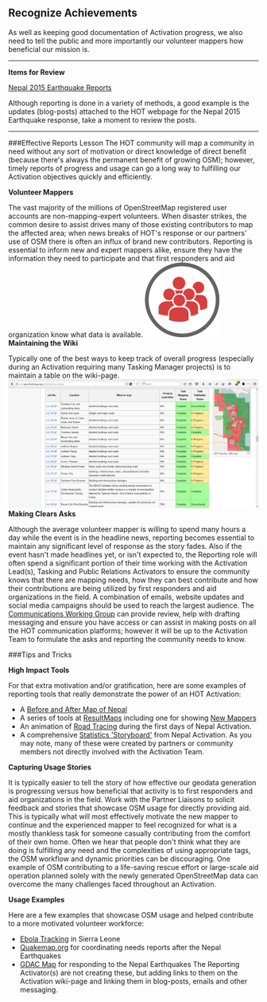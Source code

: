 ## Recognize Achievements

As well as keeping good documentation of Activation progress, we also need to tell the public and more importantly our volunteer mappers how beneficial our mission is.

---
**Items for Review**

[Nepal 2015 Earthquake Reports](https://hotosm.org/projects/nepal_2015_earthquake_response)

Although reporting is done in a variety of methods, a good example is the updates (blog-posts) attached to the HOT webpage for the Nepal 2015 Earthquake response, take a moment to review the posts.

---

###Effective Reports Lesson
The HOT community will map a community in need without any sort of motivation or direct knowledge of direct benefit (because there's always the permanent benefit of growing OSM); however, timely reports of progress and usage can go a long way to fulfilling our Activation objectives quickly and efficiently.

**Volunteer Mappers**

The vast majority of the millions of OpenStreetMap registered user accounts are non-mapping-expert volunteers. When disaster strikes, the common desire to assist drives many of those existing contributors to map the affected area; when news breaks of HOT's response or our partners' use of OSM there is often an influx of brand new contributors. Reporting is essential to inform new and expert mappers alike, ensure they have the information they need to participate and that first responders and aid organization know what data is available.
![](WorkingGroups.jpg)
**Maintaining the Wiki**

Typically one of the best ways to keep track of overall progress (especially during an Activation requiring many Tasking Manager projects) is to maintain a table on the wiki-page.
![](ProjectTable.png)
**Making Clears Asks**

Although the average volunteer mapper is willing to spend many hours a day while the event is in the headline news, reporting becomes essential to maintain any significant level of response as the story fades. Also if the event hasn't made headlines yet, or isn't expected to, the Reporting role will often spend a significant portion of their time working with the Activation Lead(s), Tasking and Public Relations Activators to ensure the community knows that there are mapping needs, how they can best contribute and how their contributions are being utilized by first responders and aid organizations in the field. A combination of emails, website updates and social media campaigns should be used to reach the largest audience. The [Communications Working Group](http://hotosm.org/working-groups/communications) can provide review, help with drafting messaging and ensure you have access or can assist in making posts on all the HOT communication platforms; however it will be up to the Activation Team to formulate the asks and reporting the community needs to know.

###Tips and Tricks

**High Impact Tools**

For that extra motivation and/or gratification, here are some examples of reporting tools that really demonstrate the power of an HOT Activation:
* A [Before and After Map of Nepal](http://pierzen.dev.openstreetmap.org/hot/leaflet/OSM-Compare-before-after.html#11/27.7665/85.4345)
* A series of tools at [ResultMaps](http://resultmaps.neis-one.org/) including one for showing [New Mappers](http://resultmaps.neis-one.org/newestosm?zoom=9&lat=27.92779&lon=85.18661&layers=0B0TTT)
* An animation of [Road Tracing](https://www.mapbox.com/blog/nepal-earthquake-animation/) during the first days of Nepal Activation.
* A comprehensive [Statistics 'Storyboard'](http://osm.townsendjennings.com/nepal/) from Nepal Activation.
As you may note, many of these were created by partners or community members not directly involved with the Activation Team.

**Capturing Usage Stories**

It is typically easier to tell the story of how effective our geodata generation is progressing versus how beneficial that activity is to first responders and aid organizations in the field. Work with the Partner Liaisons to solicit feedback and stories that showcase OSM usage for directly providing aid. This is typically what will most effectively motivate the new mapper to continue and the experienced mapper to feel recognized for what is a mostly thankless task for someone casually contributing from the comfort of their own home. Often we hear that people don't think what they are doing is fulfilling any need and the complexities of using appropriate tags, the OSM workflow and dynamic priorities can be discouraging. One example of OSM contributing to a life-saving rescue effort or large-scale aid operation planned solely with the newly generated OpenStreetMap data can overcome the many challenges faced throughout an Activation.

**Usage Examples**

Here are a few examples that showcase OSM usage and helped contribute to a more motivated volunteer workforce:
* [Ebola Tracking](http://umap.openstreetmap.fr/en/map/ebola-e-tracking-in-sierra-leone-liberia-and-guine_12522#7/6.474/-10.789) in Sierra Leone
* [Quakemap.org](http://quakemap.org/) for coordinating needs reports after the Nepal Earthquakes
* [GDAC Map](https://unosat.maps.arcgis.com/apps/webappviewer/index.html?id=b9f9da798f364cd6a6e68fc20f5475eb) for responding to the Nepal Earthquakes
The Reporting Activator(s) are not creating these, but adding links to them on the Activation wiki-page and linking them in blog-posts, emails and other messaging.

